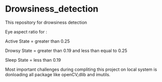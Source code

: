 # Drowsiness_detection
This repository for drowsiness detection


Eye aspect ratio for :

Active State = greater than 0.25 

Drowsy State = greater than 0.19 and less than equal to 0.25

Sleep State = less than 0.19

Most important challenges during compliting this project on local system is donloading all package like openCV,dlib and imutils.
